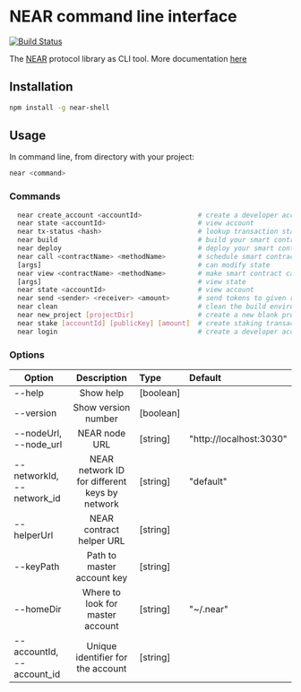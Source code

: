 # NEAR command line interface

[![Build Status](https://travis-ci.com/nearprotocol/near-shell.svg?branch=master)](https://travis-ci.com/nearprotocol/near-shell)

The [NEAR](https://near.ai/npm) protocol library as CLI tool.
More documentation [here](https://near.ai/readme)

## Installation

```bash
npm install -g near-shell
```

## Usage

In command line, from directory with your project:

```bash
near <command>
```

### Commands

```bash
  near create_account <accountId>              # create a developer account
  near state <accountId>                       # view account
  near tx-status <hash>                        # lookup transaction status by hash
  near build                                   # build your smart contract
  near deploy                                  # deploy your smart contract
  near call <contractName> <methodName>        # schedule smart contract call which
  [args]                                       # can modify state
  near view <contractName> <methodName>        # make smart contract call which can
  [args]                                       # view state
  near state <accountId>                       # view account
  near send <sender> <receiver> <amount>       # send tokens to given receiver
  near clean                                   # clean the build environment
  near new_project [projectDir]                # create a new blank project
  near stake [accountId] [publicKey] [amount]  # create staking transaction
  near login                                   # create a developer account

```

### Options

| Option                    | Description                                   | Type      | Default               |
| --------------------------|:---------------------------------------------:| :---------|:----------------------|
| --help                    | Show help                                     | [boolean] |                       |
| --version                 | Show version number                           | [boolean] |                       |
| --nodeUrl, --node_url     | NEAR node URL                                 | [string]  |"http://localhost:3030"|
| --networkId, --network_id | NEAR network ID for different keys by network | [string]  |"default"              |
| --helperUrl               | NEAR contract helper URL                      | [string]  |                       |
| --keyPath                 | Path to master account key                    | [string]  |                       |
| --homeDir                 | Where to look for master account              | [string]  |"~/.near"              |
| --accountId, --account_id | Unique identifier for the account             | [string]  |                       |
